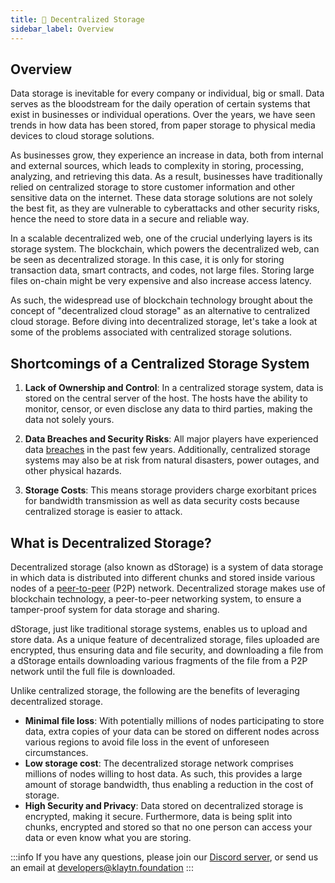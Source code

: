 ```yaml
---
title: 💾 Decentralized Storage
sidebar_label: Overview
---
```


## Overview <a id="Decentralized Storage Overview"></a>

Data storage is inevitable for every company or individual, big or small. Data serves as the bloodstream for the daily operation of certain systems that exist in businesses or individual operations. Over the years, we have seen trends in how data has been stored, from paper storage to physical media devices to cloud storage solutions. 

As businesses grow, they experience an increase in data, both from internal and external sources, which leads to complexity in storing, processing, analyzing, and retrieving this data. As a result, businesses have traditionally relied on centralized storage to store customer information and other sensitive data on the internet. These data storage solutions are not solely the best fit, as they are vulnerable to cyberattacks and other security risks, hence the need to store data in a secure and reliable way.

 In a scalable decentralized web, one of the crucial underlying layers is its storage system. The blockchain, which powers the decentralized web, can be seen as decentralized storage. In this case, it is only for storing transaction data, smart contracts, and codes, not large files. Storing large files on-chain might be very expensive and also increase access latency.

 As such, the widespread use of blockchain technology brought about the concept of "decentralized cloud storage" as an alternative to centralized cloud storage. Before diving into decentralized storage, let's take a look at some of the problems associated with centralized storage solutions.


## Shortcomings of a Centralized Storage System <a id="Shortcomings of a Centralized Storage System"></a>

1. **Lack of Ownership and Control**: In a centralized storage system, data is stored on the central server of the host. The hosts have the ability to monitor, censor, or even disclose any data to third parties, making the data not solely yours.
  
2. **Data Breaches and Security Risks**: All major players have experienced data [breaches](https://techcrunch.com/2018/09/28/everything-you-need-to-know-about-facebooks-data-breach-affecting-50m-users/)  in the past few years. Additionally, centralized storage systems may also be at risk from natural disasters, power outages, and other physical hazards.
  
3. **Storage Costs**: This means storage providers charge exorbitant prices for bandwidth transmission as well as data security costs because centralized storage is easier to attack.

## What is Decentralized Storage? <a id="What is Decentralized Storage?"></a>

Decentralized storage (also known as dStorage) is a system of data storage in which data is distributed into different chunks and stored inside various nodes of a [peer-to-peer](https://en.wikipedia.org/wiki/Peer-to-peer) (P2P) network. Decentralized storage makes use of blockchain technology, a peer-to-peer networking system, to ensure a tamper-proof system for data storage and sharing.

dStorage, just like traditional storage systems, enables us to upload and store data. As a unique feature of decentralized storage, files uploaded are encrypted, thus ensuring data and file security, and downloading a file from a dStorage entails downloading various fragments of the file from a P2P network until the full file is downloaded.

Unlike centralized storage, the following are the benefits of leveraging decentralized storage.

* **Minimal file loss**:  With potentially millions of nodes participating to store data, extra copies of your data can be stored on different nodes across various regions to avoid file loss in the event of unforeseen circumstances.
* **Low storage cost**: The decentralized storage network comprises millions of nodes willing to host data. As such, this provides a large amount of storage bandwidth, thus enabling a reduction in the cost of storage.
* **High Security and Privacy**: Data stored on decentralized storage is encrypted, making it secure. Furthermore, data is being split into chunks, encrypted and stored so that no one person can access your data or even know what you are storing.



:::info
If you have any questions, please join our [Discord server](https://discord.io/KlaytnOfficial), or send us an email at developers@klaytn.foundation
:::


